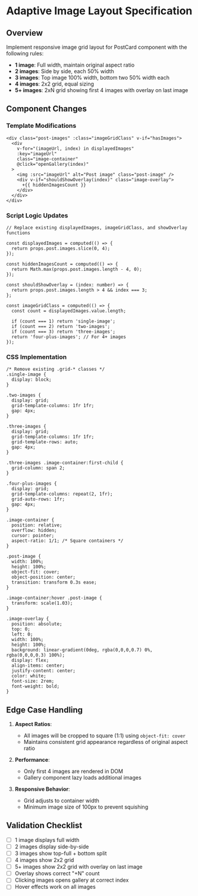 # Adaptive Image Layout Specification

## Overview
Implement responsive image grid layout for PostCard component with the following rules:
- **1 image**: Full width, maintain original aspect ratio
- **2 images**: Side by side, each 50% width
- **3 images**: Top image 100% width, bottom two 50% width each
- **4 images**: 2x2 grid, equal sizing
- **5+ images**: 2xN grid showing first 4 images with overlay on last image

## Component Changes

### Template Modifications
```html:src/frontend/thrume-frontend/src/components/PostCard.vue
<div class="post-images" :class="imageGridClass" v-if="hasImages">
  <div 
    v-for="(imageUrl, index) in displayedImages" 
    :key="imageUrl"
    class="image-container"
    @click="openGallery(index)"
  >
    <img :src="imageUrl" alt="Post image" class="post-image" />
    <div v-if="shouldShowOverlay(index)" class="image-overlay">
      +{{ hiddenImagesCount }}
    </div>
  </div>
</div>
```

### Script Logic Updates
```typescript:src/frontend/thrume-frontend/src/components/PostCard.vue
// Replace existing displayedImages, imageGridClass, and showOverlay functions

const displayedImages = computed(() => {
  return props.post.images.slice(0, 4);
});

const hiddenImagesCount = computed(() => {
  return Math.max(props.post.images.length - 4, 0);
});

const shouldShowOverlay = (index: number) => {
  return props.post.images.length > 4 && index === 3;
};

const imageGridClass = computed(() => {
  const count = displayedImages.value.length;
  
  if (count === 1) return 'single-image';
  if (count === 2) return 'two-images';
  if (count === 3) return 'three-images';
  return 'four-plus-images'; // For 4+ images
});
```

### CSS Implementation
```css:src/frontend/thrume-frontend/src/components/PostCard.vue
/* Remove existing .grid-* classes */
.single-image {
  display: block;
}

.two-images {
  display: grid;
  grid-template-columns: 1fr 1fr;
  gap: 4px;
}

.three-images {
  display: grid;
  grid-template-columns: 1fr 1fr;
  grid-template-rows: auto;
  gap: 4px;
}

.three-images .image-container:first-child {
  grid-column: span 2;
}

.four-plus-images {
  display: grid;
  grid-template-columns: repeat(2, 1fr);
  grid-auto-rows: 1fr;
  gap: 4px;
}

.image-container {
  position: relative;
  overflow: hidden;
  cursor: pointer;
  aspect-ratio: 1/1; /* Square containers */
}

.post-image {
  width: 100%;
  height: 100%;
  object-fit: cover;
  object-position: center;
  transition: transform 0.3s ease;
}

.image-container:hover .post-image {
  transform: scale(1.03);
}

.image-overlay {
  position: absolute;
  top: 0;
  left: 0;
  width: 100%;
  height: 100%;
  background: linear-gradient(0deg, rgba(0,0,0,0.7) 0%, rgba(0,0,0,0.3) 100%);
  display: flex;
  align-items: center;
  justify-content: center;
  color: white;
  font-size: 2rem;
  font-weight: bold;
}
```

## Edge Case Handling
1. **Aspect Ratios**: 
   - All images will be cropped to square (1:1) using `object-fit: cover`
   - Maintains consistent grid appearance regardless of original aspect ratio
   
2. **Performance**:
   - Only first 4 images are rendered in DOM
   - Gallery component lazy loads additional images

3. **Responsive Behavior**:
   - Grid adjusts to container width
   - Minimum image size of 100px to prevent squishing

## Validation Checklist
- [ ] 1 image displays full width
- [ ] 2 images display side-by-side
- [ ] 3 images show top-full + bottom split
- [ ] 4 images show 2x2 grid
- [ ] 5+ images show 2x2 grid with overlay on last image
- [ ] Overlay shows correct "+N" count
- [ ] Clicking images opens gallery at correct index
- [ ] Hover effects work on all images